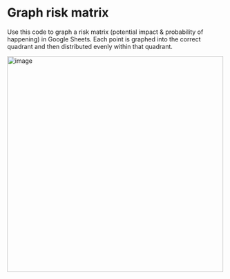 # Graph risk matrix
Use this code to graph a risk matrix (potential impact & probability of happening) in Google Sheets. 
Each point is graphed into the correct quadrant and then distributed evenly within that quadrant. 

<img width="500" alt="image" src="https://github.com/user-attachments/assets/95aab8fd-1979-497c-98f4-70a0a6692e16">

